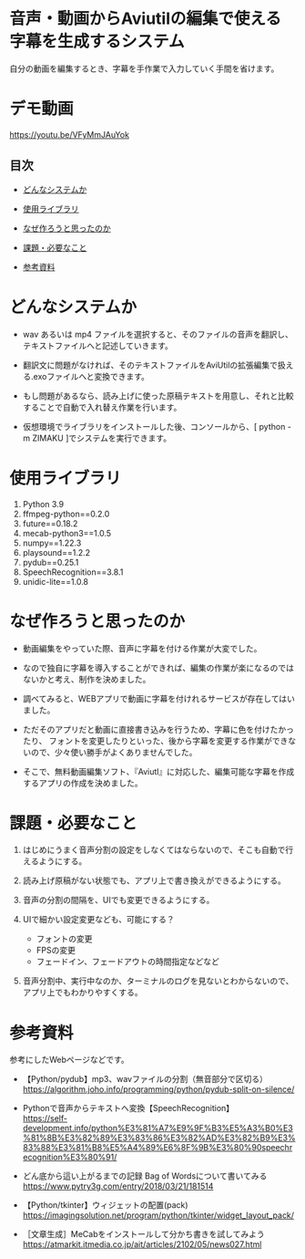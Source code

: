 # 音声・動画からAviutilの編集で使える字幕を生成するシステム
自分の動画を編集するとき、字幕を手作業で入力していく手間を省けます。

# デモ動画
https://youtu.be/VFyMmJAuYok


## 目次
- [どんなシステムか](#どんなシステムか)

- [使用ライブラリ](#使用ライブラリ)

- [なぜ作ろうと思ったのか](#なぜ作ろうと思ったのか)
- [課題・必要なこと](#課題・必要なこと)
- [参考資料](#参考資料)



# どんなシステムか
- wav あるいは mp4 ファイルを選択すると、そのファイルの音声を翻訳し、テキストファイルへと記述していきます。

- 翻訳文に問題がなければ、そのテキストファイルをAviUtilの拡張編集で扱える.exoファイルへと変換できます。

- もし問題があるなら、読み上げに使った原稿テキストを用意し、それと比較することで自動で入れ替え作業を行います。

- 仮想環境でライブラリをインストールした後、コンソールから、[ python -m ZIMAKU ]でシステムを実行できます。


# 使用ライブラリ 
1. Python 3.9
2. ffmpeg-python==0.2.0
3. future==0.18.2
4. mecab-python3==1.0.5
5. numpy==1.22.3
6. playsound==1.2.2
7. pydub==0.25.1
8. SpeechRecognition==3.8.1
9. unidic-lite==1.0.8


# なぜ作ろうと思ったのか
- 動画編集をやっていた際、音声に字幕を付ける作業が大変でした。
 
- なので独自に字幕を導入することができれば、編集の作業が楽になるのではないかと考え、制作を決めました。

- 調べてみると、WEBアプリで動画に字幕を付けれるサービスが存在してはいました。
 
- ただそのアプリだと動画に直接書き込みを行うため、字幕に色を付けたかったり、
 フォントを変更したりといった、後から字幕を変更する作業ができないので、少々使い勝手がよくありませんでした。
 
- そこで、無料動画編集ソフト、『Aviutl』に対応した、編集可能な字幕を作成するアプリの作成を決めました。


# 課題・必要なこと

1. はじめにうまく音声分割の設定をしなくてはならないので、そこも自動で行えるようにする。

2. 読み上げ原稿がない状態でも、アプリ上で書き換えができるようにする。

3. 音声の分割の間隔を、UIでも変更できるようにする。

4. UIで細かい設定変更なども、可能にする？
   - フォントの変更
   - FPSの変更
   - フェードイン、フェードアウトの時間指定などなど

5. 音声分割中、実行中なのか、ターミナルのログを見ないとわからないので、アプリ上でもわかりやすくする。



# 参考資料
参考にしたWebページなどです。

- 【Python/pydub】mp3、wavファイルの分割（無音部分で区切る）  
https://algorithm.joho.info/programming/python/pydub-split-on-silence/

- Pythonで音声からテキストへ変換【SpeechRecognition】  
https://self-development.info/python%E3%81%A7%E9%9F%B3%E5%A3%B0%E3%81%8B%E3%82%89%E3%83%86%E3%82%AD%E3%82%B9%E3%83%88%E3%81%B8%E5%A4%89%E6%8F%9B%E3%80%90speechrecognition%E3%80%91/

- どん底から這い上がるまでの記録  Bag of Wordsについて書いてみる  
https://www.pytry3g.com/entry/2018/03/21/181514

- 【Python/tkinter】ウィジェットの配置(pack)   
https://imagingsolution.net/program/python/tkinter/widget_layout_pack/

- ［文章生成］MeCabをインストールして分かち書きを試してみよう  
https://atmarkit.itmedia.co.jp/ait/articles/2102/05/news027.html


